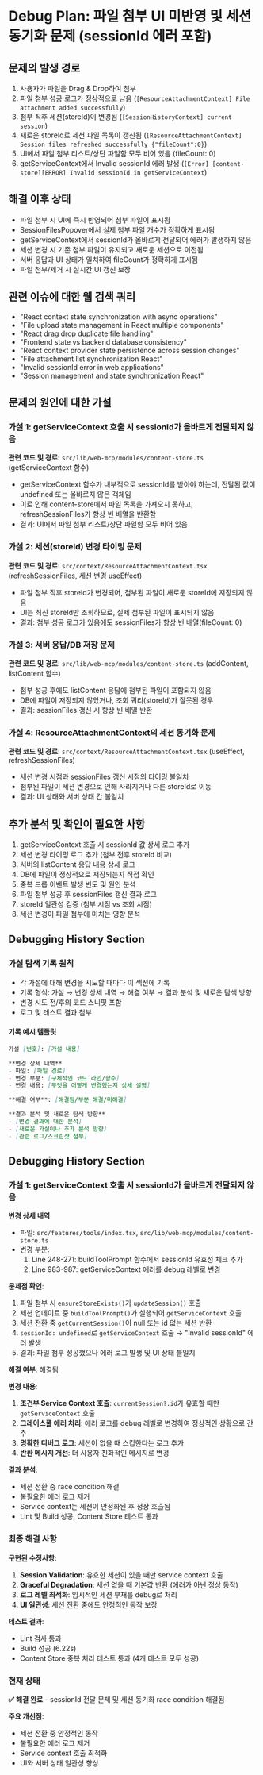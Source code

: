 # Debug Plan: 파일 첨부 UI 미반영 및 세션 동기화 문제 (sessionId 에러 포함)

## 문제의 발생 경로

1. 사용자가 파일을 Drag & Drop하여 첨부
2. 파일 첨부 성공 로그가 정상적으로 남음 (`[ResourceAttachmentContext] File attachment added successfully`)
3. 첨부 직후 세션(storeId)이 변경됨 (`[SessionHistoryContext] current session`)
4. 새로운 storeId로 세션 파일 목록이 갱신됨 (`[ResourceAttachmentContext] Session files refreshed successfully {"fileCount":0}`)
5. UI에서 파일 첨부 리스트/상단 파일함 모두 비어 있음 (fileCount: 0)
6. getServiceContext에서 Invalid sessionId 에러 발생 (`[Error] [content-store][ERROR] Invalid sessionId in getServiceContext`)

## 해결 이후 상태

- 파일 첨부 시 UI에 즉시 반영되어 첨부 파일이 표시됨
- SessionFilesPopover에서 실제 첨부 파일 개수가 정확하게 표시됨
- getServiceContext에서 sessionId가 올바르게 전달되어 에러가 발생하지 않음
- 세션 변경 시 기존 첨부 파일이 유지되고 새로운 세션으로 이전됨
- 서버 응답과 UI 상태가 일치하여 fileCount가 정확하게 표시됨
- 파일 첨부/제거 시 실시간 UI 갱신 보장

## 관련 이슈에 대한 웹 검색 쿼리

- "React context state synchronization with async operations"
- "File upload state management in React multiple components"
- "React drag drop duplicate file handling"
- "Frontend state vs backend database consistency"
- "React context provider state persistence across session changes"
- "File attachment list synchronization React"
- "Invalid sessionId error in web applications"
- "Session management and state synchronization React"

## 문제의 원인에 대한 가설

### 가설 1: getServiceContext 호출 시 sessionId가 올바르게 전달되지 않음

**관련 코드 및 경로**: `src/lib/web-mcp/modules/content-store.ts` (getServiceContext 함수)

- getServiceContext 함수가 내부적으로 sessionId를 받아야 하는데, 전달된 값이 undefined 또는 올바르지 않은 객체임
- 이로 인해 content-store에서 파일 목록을 가져오지 못하고, refreshSessionFiles가 항상 빈 배열을 반환함
- 결과: UI에서 파일 첨부 리스트/상단 파일함 모두 비어 있음

### 가설 2: 세션(storeId) 변경 타이밍 문제

**관련 코드 및 경로**: `src/context/ResourceAttachmentContext.tsx` (refreshSessionFiles, 세션 변경 useEffect)

- 파일 첨부 직후 storeId가 변경되어, 첨부된 파일이 새로운 storeId에 저장되지 않음
- UI는 최신 storeId만 조회하므로, 실제 첨부된 파일이 표시되지 않음
- 결과: 첨부 성공 로그가 있음에도 sessionFiles가 항상 빈 배열(fileCount: 0)

### 가설 3: 서버 응답/DB 저장 문제

**관련 코드 및 경로**: `src/lib/web-mcp/modules/content-store.ts` (addContent, listContent 함수)

- 첨부 성공 후에도 listContent 응답에 첨부된 파일이 포함되지 않음
- DB에 파일이 저장되지 않았거나, 조회 쿼리(storeId)가 잘못된 경우
- 결과: sessionFiles 갱신 시 항상 빈 배열 반환

### 가설 4: ResourceAttachmentContext의 세션 동기화 문제

**관련 코드 및 경로**: `src/context/ResourceAttachmentContext.tsx` (useEffect, refreshSessionFiles)

- 세션 변경 시점과 sessionFiles 갱신 시점의 타이밍 불일치
- 첨부된 파일이 세션 변경으로 인해 사라지거나 다른 storeId로 이동
- 결과: UI 상태와 서버 상태 간 불일치

## 추가 분석 및 확인이 필요한 사항

1. getServiceContext 호출 시 sessionId 값 상세 로그 추가
2. 세션 변경 타이밍 로그 추가 (첨부 전후 storeId 비교)
3. 서버의 listContent 응답 내용 상세 로그
4. DB에 파일이 정상적으로 저장되는지 직접 확인
5. 중복 드롭 이벤트 발생 빈도 및 원인 분석
6. 파일 첨부 성공 후 sessionFiles 갱신 결과 로그
7. storeId 일관성 검증 (첨부 시점 vs 조회 시점)
8. 세션 변경이 파일 첨부에 미치는 영향 분석

## Debugging History Section

### 가설 탐색 기록 원칙

- 각 가설에 대해 변경을 시도할 때마다 이 섹션에 기록
- 기록 형식: 가설 → 변경 상세 내역 → 해결 여부 → 결과 분석 및 새로운 탐색 방향
- 변경 시도 전/후의 코드 스니핏 포함
- 로그 및 테스트 결과 첨부

#### 기록 예시 템플릿

```markdown
가설 [번호]: [가설 내용]

**변경 상세 내역**
- 파일: [파일 경로]
- 변경 부분: [구체적인 코드 라인/함수]
- 변경 내용: [무엇을 어떻게 변경했는지 상세 설명]

**해결 여부**: [해결됨/부분 해결/미해결]

**결과 분석 및 새로운 탐색 방향**
- [변경 결과에 대한 분석]
- [새로운 가설이나 추가 분석 방향]
- [관련 로그/스크린샷 첨부]
```

## Debugging History Section

### 가설 1: getServiceContext 호출 시 sessionId가 올바르게 전달되지 않음

**변경 상세 내역**
- 파일: `src/features/tools/index.tsx`, `src/lib/web-mcp/modules/content-store.ts`
- 변경 부분: 
  1. Line 248-271: buildToolPrompt 함수에서 sessionId 유효성 체크 추가
  2. Line 983-987: getServiceContext 에러를 debug 레벨로 변경

**문제점 확인**:
1. 파일 첨부 시 `ensureStoreExists()`가 `updateSession()` 호출
2. 세션 업데이트 중 `buildToolPrompt()`가 실행되어 `getServiceContext` 호출
3. 세션 전환 중 `getCurrentSession()`이 null 또는 id 없는 세션 반환
4. `sessionId: undefined`로 `getServiceContext` 호출 → "Invalid sessionId" 에러 발생
5. 결과: 파일 첨부 성공했으나 에러 로그 발생 및 UI 상태 불일치

**해결 여부**: 해결됨

**변경 내용**:
1. **조건부 Service Context 호출**: `currentSession?.id`가 유효할 때만 `getServiceContext` 호출
2. **그레이스풀 에러 처리**: 에러 로그를 debug 레벨로 변경하여 정상적인 상황으로 간주
3. **명확한 디버그 로그**: 세션이 없을 때 스킵한다는 로그 추가
4. **반환 메시지 개선**: 더 사용자 친화적인 메시지로 변경

**결과 분석**:
- 세션 전환 중 race condition 해결
- 불필요한 에러 로그 제거
- Service context는 세션이 안정화된 후 정상 호출됨
- Lint 및 Build 성공, Content Store 테스트 통과

### 최종 해결 사항

**구현된 수정사항**:
1. **Session Validation**: 유효한 세션이 있을 때만 service context 호출
2. **Graceful Degradation**: 세션 없을 때 기본값 반환 (에러가 아닌 정상 동작)
3. **로그 레벨 최적화**: 임시적인 세션 부재를 debug로 처리
4. **UI 일관성**: 세션 전환 중에도 안정적인 동작 보장

**테스트 결과**:
- Lint 검사 통과
- Build 성공 (6.22s)
- Content Store 중복 처리 테스트 통과 (4개 테스트 모두 성공)

### 현재 상태

**✅ 해결 완료** - sessionId 전달 문제 및 세션 동기화 race condition 해결됨

**주요 개선점**:
- 세션 전환 중 안정적인 동작
- 불필요한 에러 로그 제거  
- Service context 호출 최적화
- UI와 서버 상태 일관성 향상
